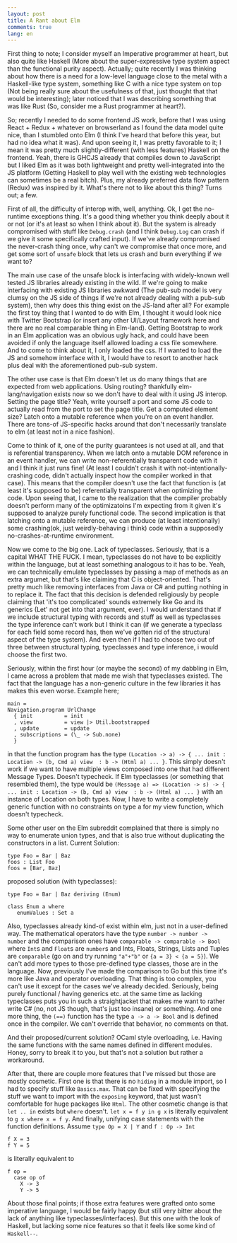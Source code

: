 ```yaml
---
layout: post
title: A Rant about Elm
comments: true
lang: en
---
```


First thing to note; I consider myself an Imperative programmer at heart, but also quite like Haskell (More about the super-expressive type system aspect than the functional purity aspect). Actually; quite recently I was thinking about how there is a need for a low-level language close to the metal with a Haskell-like type system, something like C with a nice type system on top (Not being really sure about the usefulness of that, just thought that that would be interesting); later noticed that I was describing something that was like Rust (So, consider me a Rust programmer at heart?).

So; recently I needed to do some frontend JS work, before that I was using React + Redux + whatever on browserland as I found the data model quite nice, than I stumbled onto Elm (I think I've heard that before this year, but had no idea what it was). And upon seeing it, I was pretty favorable to it; I mean it was pretty much slightly-different (with less features) Haskell on the frontend. Yeah, there is GHCJS already that compiles down to JavaScript but I liked Elm as it was both lightweight and pretty well-integrated into the JS platform (Getting Haskell to play well with the existing web technologies can sometimes be a real bitch). Plus, my already preferred data flow pattern (Redux) was inspired by it. What's there not to like about this thing? Turns out; a few.

First of all, the difficulty of interop with, well, anything. Ok, I get the no-runtime exceptions thing. It's a good thing whether you think deeply about it or not (or it's at least so when I think about it). But the system is already compromised with stuff like `Debug.crash` (and I think `Debug.Log` can crash if we give it some specifically crafted input). If we've already compromised the never-crash thing once, why can't we compromise that once more, and get some sort of `unsafe` block that lets us crash and burn everything if we want to?

The main use case of the unsafe block is interfacing with widely-known well tested JS libraries already existing in the wild. If we're going to make interfacing with existing JS libraries awkward (The pub-sub model is very clumsy on the JS side of things if we're not already dealing with a pub-sub system), then why does this thing exist on the JS-land after all? For example the first toy thing that I wanted to do with Elm, I thought it would look nice with Twitter Bootstrap (or insert any other UI/Layout framework here and there are no real comparable thing in Elm-land). Getting Bootstrap to work in an Elm application was an obvious ugly hack, and could have been avoided if only the language itself allowed loading a css file somewhere. And to come to think about it, I only loaded the css. If I wanted to load the JS and somehow interface with it, I would have to resort to another hack plus deal with the aforementioned pub-sub system.

The other use case is that Elm doesn't let us do many things that are expected from web applications. Using routing? thankfully elm-lang/navigation exists now so we don't have to deal with it using JS interop. Setting the page title? Yeah, write yourself a port and some JS code to actually read from the port to set the page title. Get a computed element size? Latch onto a mutable reference when you're on an event handler. There are tons-of JS-specific hacks around that don't necessarily translate to elm (at least not in a nice fashion).

Come to think of it, one of the purity guarantees is not used at all, and that is referential transparency. When we latch onto a mutable DOM reference in an event handler, we can write non-referentially transparent code with it and I think it just runs fine! (At least I couldn't crash it with not-intentionally-crashing code, didn't actually inspect how the compiler worked in that case). This means that the compiler doesn't use the fact that function is (at least it's supposed to be) referentially transparent when optimizing the code. Upon seeing that, I came to the realization that the compiler probably doesn't perform many of the optimizatoins I'm expecting from it given it's supposed to analyze purely functional code. The second implication is that latching onto a mutable reference, we can produce (at least intentionally) some crashing(ok, just weirdly-behaving i think) code within a supposedly no-crashes-at-runtime environment. 

Now we come to the big one. Lack of typeclasses. Seriously, that is a capital WHAT THE FUCK. I mean, typeclasses do not have to be explicitly within the language, but at least something analogous to it has to be. Yeah, we can technically emulate typeclasses by passing a map of methods as an extra argumet, but that's like claiming that C is object-oriented. That's pretty much like removing interfaces from Java or C# and putting nothing in to replace it. The fact that this decision is defended religiously by people claiming that 'it's too complicated' sounds extremely like Go and its generics (Let' not get into that argument, ever). I would understand that if we include structural typing with records and stuff as well as typeclasses the type inference can't work but I think it can (if we generate a typeclass for each field some record has, then we've gotten rid of the structural aspect of the type system). And even then if I had to choose two out of three between structural typing, typeclasses and type inference, i would choose the first two. 

Seriously, within the first hour (or maybe the second) of my dabbling in Elm, I came across a problem that made me wish that typeclasses existed. The fact that the language has a non-generic culture in the few libraries it has makes this even worse. Example here;

```
main = 
Navigation.program UrlChange
  { init          = init
  , view          = view |> Util.bootstrapped
  , update        = update
  , subscriptions = (\_ -> Sub.none)
  }
```
in that the function program has the type `(Location -> a) -> { ... init : Location -> (b, Cmd a) view  : b -> (Html a) ... }`. This simply doesn't work if we want to have multiple views composed into one that had different Message Types. Doesn't typecheck. If Elm typeclasses (or something that resembled them), the type would be `(Message a) => (Location -> s) -> { ... init : Location -> (b, Cmd a) view  : b -> (Html a) ... }` with an instance of Location on both types. Now, I have to  write a completely generic function with no constraints on type a for my view function, which doesn't typecheck. 

Some other user on the Elm subreddit complained that there is simply no way to enumerate union types, and that is also true without duplicating the constructors in a list. Current Solution:
```
type Foo = Bar | Baz
foos : List Foo
foos = [Bar, Baz]
```

proposed solution (with typeclasses):

```
type Foo = Bar | Baz deriving (Enum)

class Enum a where
   enumValues : Set a
```

Also, typeclasses already kind-of exist within elm, just not in a user-defined way. The mathematical operators have the type `number -> number -> number` and the comparison ones have `comparable -> comparable -> Bool` where `Int`s and `Float`s are `number`s and Ints, Floats, Strings, Lists and Tuples are `comparable` (go on and try running `"a"+"b"` or `{a = 3} < {a = 5}`). We can't add more types to those pre-defined type classes, those are in the language. Now, previously I've made the comparison to Go but this time it's more like Java and operator overloading. That thing is too complex, you can't use it except for the cases we've already decided. Seriously, being purely functional / having generics etc. at the same time as lacking typeclasses puts you in such a straightjacket that makes me want to rather write C# (no, not JS though, that's just too insane) or something. And one more thing, the `(==)` function has the type `a -> a -> Bool` and is defined once in the compiler. We can't override that behavior, no comments on that.

And their proposed/current solution? OCaml style overloading, i.e. Having the same functions with the same names defined in different modules. Honey, sorry to break it to you, but that's not a solution but rather a workaround.

After that, there are couple more features that I've missed but those are mostly cosmetic. First one is that there is no `hiding` in a module import, so I had to specify stuff like `Basics.max`. That can be fixed with specifying the stuff we want to import with the `exposing` keyword, that just wasn't comfortable for huge packages like `Html`. The other cosmetic change is that `let .. in` exists but `where` doesn't. `let x = f y in g x` is literally equivalent to `g x where x = f y`. And finally, unifying case statements with the function definitions. Assume `type Op = X | Y` and `f : Op -> Int`

```
f X = 3
f Y = 5
```
is literally equivalent to 
```
f op =
  case op of
    X -> 3
    Y -> 5
```

About those final points; if those extra features were grafted onto some imperative language, I would be fairly happy (but still very bitter about the lack of anything like typeclasses/interfaces). But this one with the look of Haskell, but lacking some nice features so that it feels like some kind of `Haskell--`. 

